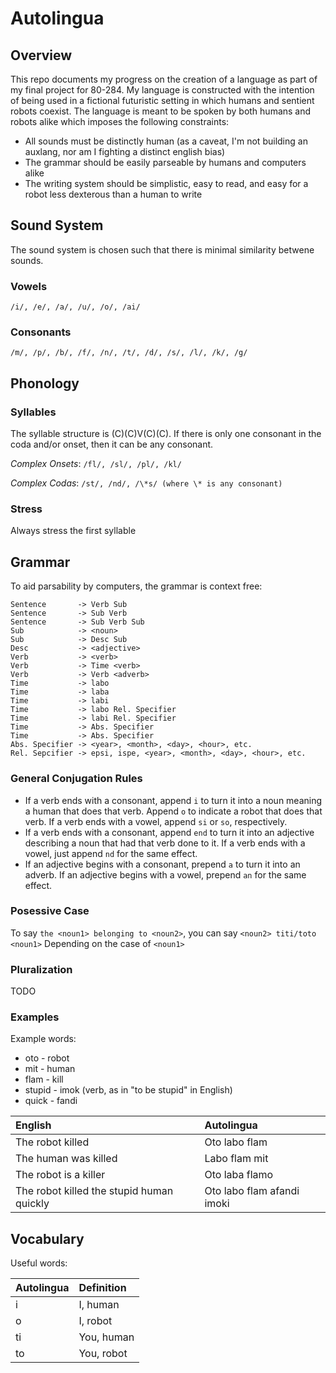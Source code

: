 # Autolingua

## Overview

This repo documents my progress on the creation of a language as part of my final
project for 80-284. My language is constructed with the intention of being used
in a fictional futuristic setting in which humans and sentient robots coexist.
The language is meant to be spoken by both humans and robots alike which imposes
the following constraints:
- All sounds must be distinctly human (as a caveat, I'm not building an auxlang,
nor am I fighting a distinct english bias)
- The grammar should be easily parseable by humans and computers alike
- The writing system should be simplistic, easy to read, and easy for a robot
less dexterous than a human to write

## Sound System

The sound system is chosen such that there is minimal similarity betwene sounds.

### Vowels

`/i/, /e/, /a/, /u/, /o/, /ai/`

### Consonants

`/m/, /p/, /b/, /f/, /n/, /t/, /d/, /s/, /l/, /k/, /g/`

## Phonology

### Syllables

The syllable structure is (C)(C)V(C)(C). If there is only one consonant in the coda
and/or onset, then it can be any consonant.

*Complex Onsets*: `/fl/, /sl/, /pl/, /kl/`

*Complex Codas*: `/st/, /nd/, /\*s/ (where \* is any consonant)`

### Stress

Always stress the first syllable

## Grammar

To aid parsability by computers, the grammar is context free:

```
Sentence       -> Verb Sub
Sentence       -> Sub Verb
Sentence       -> Sub Verb Sub
Sub            -> <noun>
Sub            -> Desc Sub
Desc           -> <adjective>
Verb           -> <verb>
Verb           -> Time <verb>
Verb           -> Verb <adverb>
Time           -> labo
Time           -> laba
Time           -> labi
Time           -> labo Rel. Specifier
Time           -> labi Rel. Specifier
Time           -> Abs. Specifier
Time           -> Abs. Specifier
Abs. Specifier -> <year>, <month>, <day>, <hour>, etc.
Rel. Sepcifier -> epsi, ispe, <year>, <month>, <day>, <hour>, etc.
```

### General Conjugation Rules

- If a verb ends with a consonant, append `i` to turn it into a noun meaning
a human that does that verb. Append `o` to indicate a robot that does that verb.
If a verb ends with a vowel, append `si` or `so`, respectively.
- If a verb ends with a consonant, append `end` to turn it into an adjective
describing a noun that had that verb done to it. If a verb ends with a vowel,
just append `nd` for the same effect.
- If an adjective begins with a consonant, prepend `a` to turn it into an
adverb. If an adjective begins with a vowel, prepend `an` for the same effect.

### Posessive Case
To say `the <noun1> belonging to <noun2>`, you can say `<noun2> titi/toto <noun1>`
Depending on the case of `<noun1>`

### Pluralization
TODO

### Examples

Example words:
- oto - robot
- mit - human
- flam - kill
- stupid - imok (verb, as in "to be stupid" in English)
- quick - fandi

| English | Autolingua |
|:---|:---|
| The robot killed |  Oto labo flam
| The human was killed | Labo flam mit
| The robot is a killer | Oto laba flamo
| The robot killed the stupid human quickly |  Oto labo flam afandi imoki

## Vocabulary

Useful words:

| Autolingua | Definition |
|:---|:---|
|i |I, human|
|o|I, robot|
|ti|You, human|
|to|You, robot|

